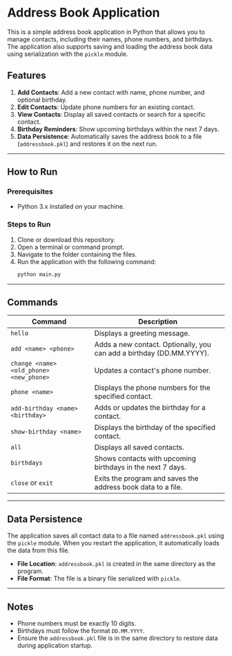 # Address Book Application

This is a simple address book application in Python that allows you to manage contacts, including their names, phone numbers, and birthdays. The application also supports saving and loading the address book data using serialization with the `pickle` module.

## Features

1. **Add Contacts**: Add a new contact with name, phone number, and optional birthday.
2. **Edit Contacts**: Update phone numbers for an existing contact.
3. **View Contacts**: Display all saved contacts or search for a specific contact.
4. **Birthday Reminders**: Show upcoming birthdays within the next 7 days.
5. **Data Persistence**: Automatically saves the address book to a file (`addressbook.pkl`) and restores it on the next run.

---

## How to Run

### Prerequisites
- Python 3.x installed on your machine.

### Steps to Run
1. Clone or download this repository.
2. Open a terminal or command prompt.
3. Navigate to the folder containing the files.
4. Run the application with the following command:
   ```bash
   python main.py
   ```

---

## Commands

| Command                | Description                                                        |
|------------------------|--------------------------------------------------------------------|
| `hello`                | Displays a greeting message.                                      |
| `add <name> <phone>`   | Adds a new contact. Optionally, you can add a birthday (DD.MM.YYYY). |
| `change <name> <old_phone> <new_phone>` | Updates a contact's phone number.                              |
| `phone <name>`         | Displays the phone numbers for the specified contact.             |
| `add-birthday <name> <birthday>` | Adds or updates the birthday for a contact.                    |
| `show-birthday <name>` | Displays the birthday of the specified contact.                   |
| `all`                  | Displays all saved contacts.                                      |
| `birthdays`            | Shows contacts with upcoming birthdays in the next 7 days.        |
| `close` or `exit`      | Exits the program and saves the address book data to a file.      |

---

## Data Persistence

The application saves all contact data to a file named `addressbook.pkl` using the `pickle` module. When you restart the application, it automatically loads the data from this file.

- **File Location**: `addressbook.pkl` is created in the same directory as the program.
- **File Format**: The file is a binary file serialized with `pickle`.

---

## Notes
- Phone numbers must be exactly 10 digits.
- Birthdays must follow the format `DD.MM.YYYY`.
- Ensure the `addressbook.pkl` file is in the same directory to restore data during application startup.

